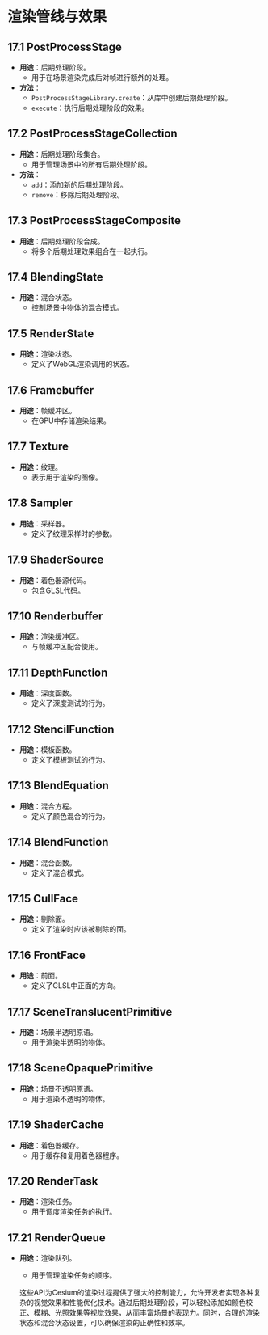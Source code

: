 # 渲染管线与效果

## 17.1 PostProcessStage
- **用途**：后期处理阶段。
  - 用于在场景渲染完成后对帧进行额外的处理。
- **方法**：
  - `PostProcessStageLibrary.create`：从库中创建后期处理阶段。
  - `execute`：执行后期处理阶段的效果。

## 17.2 PostProcessStageCollection
- **用途**：后期处理阶段集合。
  - 用于管理场景中的所有后期处理阶段。
- **方法**：
  - `add`：添加新的后期处理阶段。
  - `remove`：移除后期处理阶段。

## 17.3 PostProcessStageComposite
- **用途**：后期处理阶段合成。
  - 将多个后期处理效果组合在一起执行。

## 17.4 BlendingState
- **用途**：混合状态。
  - 控制场景中物体的混合模式。

## 17.5 RenderState
- **用途**：渲染状态。
  - 定义了WebGL渲染调用的状态。

## 17.6 Framebuffer
- **用途**：帧缓冲区。
  - 在GPU中存储渲染结果。

## 17.7 Texture
- **用途**：纹理。
  - 表示用于渲染的图像。

## 17.8 Sampler
- **用途**：采样器。
  - 定义了纹理采样时的参数。

## 17.9 ShaderSource
- **用途**：着色器源代码。
  - 包含GLSL代码。

## 17.10 Renderbuffer
- **用途**：渲染缓冲区。
  - 与帧缓冲区配合使用。

## 17.11 DepthFunction
- **用途**：深度函数。
  - 定义了深度测试的行为。

## 17.12 StencilFunction
- **用途**：模板函数。
  - 定义了模板测试的行为。

## 17.13 BlendEquation
- **用途**：混合方程。
  - 定义了颜色混合的行为。

## 17.14 BlendFunction
- **用途**：混合函数。
  - 定义了混合模式。

## 17.15 CullFace
- **用途**：剔除面。
  - 定义了渲染时应该被剔除的面。

## 17.16 FrontFace
- **用途**：前面。
  - 定义了GLSL中正面的方向。

## 17.17 SceneTranslucentPrimitive
- **用途**：场景半透明原语。
  - 用于渲染半透明的物体。

## 17.18 SceneOpaquePrimitive
- **用途**：场景不透明原语。
  - 用于渲染不透明的物体。

## 17.19 ShaderCache
- **用途**：着色器缓存。
  - 用于缓存和复用着色器程序。

## 17.20 RenderTask
- **用途**：渲染任务。
  - 用于调度渲染任务的执行。

## 17.21 RenderQueue
- **用途**：渲染队列。
  - 用于管理渲染任务的顺序。

  这些API为Cesium的渲染过程提供了强大的控制能力，允许开发者实现各种复杂的视觉效果和性能优化技术。通过后期处理阶段，可以轻松添加如颜色校正、模糊、光照效果等视觉效果，从而丰富场景的表现力。同时，合理的渲染状态和混合状态设置，可以确保渲染的正确性和效率。
